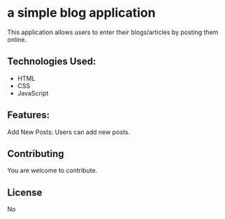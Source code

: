 # a simple blog application

This application allows users to enter their blogs/articles by posting them online.

## Technologies Used:

<ul>
<li>HTML</li>
<li>CSS</li>
<li>JavaScript</li>
</ul>

## Features:

Add New Posts: Users can add new posts.

## Contributing

You are welcome to contribute.

## License

No
